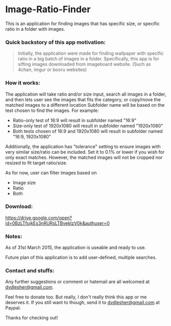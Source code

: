 # Image-Ratio-Finder
This is an application for finding images that has specific size, or specific ratio in a folder with images.

### Quick backstory of this app motivation:
> Initially, the application were made for finding wallpaper with specific ratio in a big batch of images in a folder.
> Specifically, this app is for sifting images downloaded from imageboard website. (Such as 4chan, imgur or booru websites)

### How it works:
The application will take ratio and/or size input, search all images in a folder, and then lets user see the images that fits the category, or copy/move the matched images to a different location
Subfolder name will be based on the test chosen to find the images. For example:
- Ratio-only test of 16:9 will result in subfolder named "16:9"
- Size-only test of 1920x1080 will result in subfolder named "1920x1080"
- Both tests chosen of 16:9 and 1920x1080 will result in subfolder named "16:9, 1920x1080"

Additionally, the application has "tolerance" setting to ensure images with very similar size/ratio can be included. Set it to 0.1% or lower if you wish for only exact matches.
However, the matched images will not be cropped nor resized to fit target ratio/size.

As for now, user can filter images based on
- Image size
- Ratio
- Both

### Download:
https://drive.google.com/open?id=0BzLTfujkEs3nRURsLTBvekIzV0k&authuser=0

### Notes:
As of 31st March 2015, the application is useable and ready to use.

Future plan of this application is to add user-defined, multiple searches.

### Contact and stuffs:
Any further suggestions or comment or hatemail are all welcomed at dvdlesher@gmail.com.

Feel free to donate too. But really, I don't really think this app or me deserves it.
If you still want to though, send it to dvdlesher@gmail.com at Paypal.

Thanks for checking out!